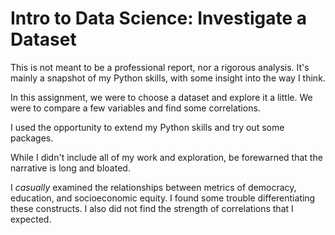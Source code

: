 # Intro to Data Science: Investigate a Dataset

This is not meant to be a professional report, nor a rigorous analysis. It's mainly a snapshot of my Python skills, with some insight into the way I think.

In this assignment, we were to choose a dataset and explore it a little. We were to compare a few variables and find some correlations.

I used the opportunity to extend my Python skills and try out some packages.

While I didn't include all of my work and exploration, be forewarned that the narrative is long and bloated.

I *casually* examined the relationships between metrics of democracy, education, and socioeconomic equity. I found some trouble differentiating these constructs. I also did not find the strength of correlations that I expected.